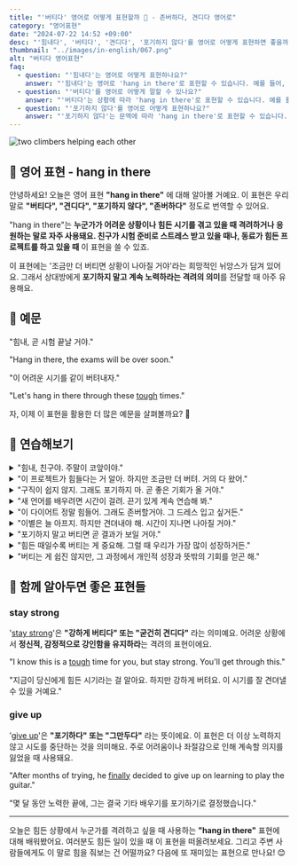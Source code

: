 ```yaml
---
title: "'버티다' 영어로 어떻게 표현할까 💪 - 존버하다, 견디다 영어로"
category: "영어표현"
date: "2024-07-22 14:52 +09:00"
desc: "'힘내다', '버티다', '견디다', '포기하지 않다'를 영어로 어떻게 표현하면 좋을까요? '힘내, 곧 시험 끝날 거야', '이 어려운 시기를 버텨내자' 등을 영어로 표현하는 법을 배워봅시다. 다양한 예문을 통해서 연습하고 본인의 표현으로 만들어 보세요."
thumbnail: "../images/in-english/067.png"
alt: "버티다 영어표현"
faq:
  - question: "'힘내다'는 영어로 어떻게 표현하나요?"
    answer: "'힘내다'는 영어로 'hang in there'로 표현할 수 있습니다. 예를 들어, 'Hang in there, the exams will be over soon'은 '힘내, 곧 시험 끝날 거야'라는 의미입니다."
  - question: "'버티다'를 영어로 어떻게 말할 수 있나요?"
    answer: "'버티다'는 상황에 따라 'hang in there'로 표현할 수 있습니다. 예를 들어, 'Let's hang in there through these tough times'는 '이 어려운 시기를 버텨내자'로 해석됩니다."
  - question: "'포기하지 않다'를 영어로 어떻게 표현하나요?"
    answer: "'포기하지 않다'는 문맥에 따라 'hang in there'로 표현할 수 있습니다. 'If you hang in there, you'll see results soon'은 '포기하지 말고 버텨. 곧 결과가 보일 거야'라는 의미입니다."
---
```


![two climbers helping each other](../images/in-english/067-1.avif)

## 🌟 영어 표현 - hang in there

안녕하세요! 오늘은 영어 표현 **"hang in there"** 에 대해 알아볼 거예요. 이 표현은 우리말로 **"버티다", "견디다", "포기하지 않다", "존버하다"** 정도로 번역할 수 있어요.

"hang in there"는 **누군가가 어려운 상황이나 힘든 시기를 겪고 있을 때 격려하거나 응원하는 말로 자주 사용돼요. 친구가 시험 준비로 스트레스 받고 있을 때나, 동료가 힘든 프로젝트를 하고 있을 때** 이 표현을 쓸 수 있죠.

이 표현에는 '조금만 더 버티면 상황이 나아질 거야'라는 희망적인 뉘앙스가 담겨 있어요. 그래서 상대방에게 **포기하지 말고 계속 노력하라는 격려의 의미**를 전달할 때 아주 유용해요.

<div 
  data-inline-banner="🎉 새해에는 스픽 AI와 함께 영어 공부하자" 
  data-inline-banner-subtext="설날 특별 할인으로 60%할인 + 추가 7만원 할인! (~2/3)" 
  data-inline-banner-link="https://app.usespeak.com/kr-ko/sale/kr-affiliate-special/?ref=engple-inline"
  data-inline-banner-caption="해당 링크를 통해 구매시 일정액의 수수료를 지급받습니다.">
</div>

## 📖 예문

"힘내, 곧 시험 끝날 거야."

"Hang in there, the exams will be over soon."

"이 어려운 시기를 같이 버텨내자."

"Let's hang in there through these [tough](/blog/in-english/183.tough/) times."

자, 이제 이 표현을 활용한 더 많은 예문을 살펴볼까요? 🌟

## 💬 연습해보기

<details>
<summary>"힘내, 친구야. 주말이 코앞이야."</summary>
<span>"Hang in there, buddy. The weekend's just around the corner."</span>
</details>

<details>
<summary>"이 프로젝트가 힘들다는 거 알아. 하지만 조금만 더 버텨. 거의 다 왔어."</summary>
<span>"I know this project is challenging. Just hang in there, we're almost done."</span>
</details>

<details>
<summary>"구직이 쉽지 않지. 그래도 포기하지 마. 곧 좋은 기회가 올 거야."</summary>
<span>"The job search is <a href="/blog/in-english/183.tough/">tough</a>, but hang in there. Something will come up soon."</span>
</details>

<details>
<summary>"새 언어를 배우려면 시간이 걸려. 끈기 있게 계속 연습해 봐."</summary>
<span>"<a href="/blog/in-english/245.learn/">Learning</a> a new language <a href="/blog/in-english/010.take-a-while/">takes time</a>. Hang in there and keep practicing."</span>
</details>

<details>
<summary>"이 다이어트 정말 힘들어. 그래도 존버할거야. 그 드레스 입고 싶거든."</summary>
<span>"This diet is killing me, but I'm gonna hang in there. I want to fit into that dress."</span>
</details>

<details>
<summary>"이별은 늘 아프지. 하지만 견뎌내야 해. 시간이 지나면 나아질 거야."</summary>
<span>"Breakups are hard, but you've got to hang in there. Time heals all wounds."</span>
</details>

<details>
<summary>"포기하지 말고 버티면 곧 결과가 보일 거야."</summary>
<span>"If you hang in there, you'll see results soon."</span>
</details>

<details>
<summary>"힘든 때일수록 버티는 게 중요해. 그럴 때 우리가 가장 많이 성장하거든."</summary>
<span>"When things get <a href="/blog/in-english/183.tough/">tough</a>, remember to hang in there. It's during these times that we grow the most."</span>
</details>

<details>
<summary>"버티는 게 쉽진 않지만, 그 과정에서 개인적 성장과 뜻밖의 기회를 얻곤 해."</summary>
<span>"While hanging in there isn't easy, it often leads to personal growth and unexpected opportunities."</span>
</details>

## 🤝 함께 알아두면 좋은 표현들

### stay strong

'[stay strong](/blog/in-english/119.stay/)'은 **"강하게 버티다" 또는 "굳건히 견디다"** 라는 의미예요. 어려운 상황에서 **정신적, 감정적으로 강인함을 유지하라**는 격려의 표현이에요.

"I know this is a [tough](/blog/in-english/183.tough/) time for you, but stay strong. You'll get through this."

"지금이 당신에게 힘든 시기라는 걸 알아요. 하지만 강하게 버텨요. 이 시기를 잘 견뎌낼 수 있을 거예요."

### give up

'[give up](/blog/vocab-1/046.give-up/)'은 **"포기하다" 또는 "그만두다"** 라는 뜻이에요. 이 표현은 더 이상 노력하지 않고 시도를 중단하는 것을 의미해요. 주로 어려움이나 좌절감으로 인해 계속할 의지를 잃었을 때 사용돼요.

"After months of trying, he [finally](/blog/in-english/182.finally/) decided to give up on learning to play the guitar."

"몇 달 동안 노력한 끝에, 그는 결국 기타 배우기를 포기하기로 결정했습니다."

---

오늘은 힘든 상황에서 누군가를 격려하고 싶을 때 사용하는 **"hang in there"** 표현에 대해 배워봤어요. 여러분도 힘든 일이 있을 때 이 표현을 떠올려보세요. 그리고 주변 사람들에게도 이 말로 힘을 줘보는 건 어떨까요? 다음에 또 재미있는 표현으로 만나요! 😊
